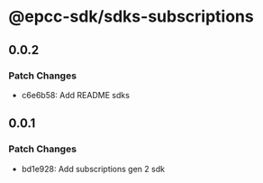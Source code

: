 # @epcc-sdk/sdks-subscriptions

## 0.0.2

### Patch Changes

- c6e6b58: Add README sdks

## 0.0.1

### Patch Changes

- bd1e928: Add subscriptions gen 2 sdk
